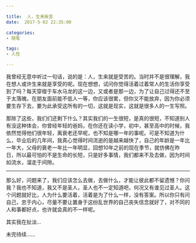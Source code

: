 ```yaml
---

title:  人，生来疾苦
date:  2017-5-02 22:35:00

categories:
- 随笔

tags:
- 人性

---
```


我曾经无意中听过一句话，说的是：人，生来就是受苦的。当时并不是很理解，我在想人或许生来就是享受的呢。现在想想，试问你觉得活着过着常人的生活你享受到了吗？每天穿梭于车水马龙的这一边，又或者是那一边，为了让自己过得还不至于太落魄，在朋友面前能不低人一等，你应该很累，但你又不能放弃，因为你必须要生存下去，要为此承受这所有的一切，这就是现实，这就是很多人的一生写照。

那除了这些，我们们还剩下什么？其实我们的一生很短，是真的很短，不知道别人有没这种体会，你曾经年轻的爸妈，在你还在读小学，初中，甚至高中的时候，我依然觉得他们很年轻，离衰老还早呢，也不知是哪一年的事呢。可是不知道为什么，毕业后的几年间，我真心觉得时间流逝的是越来越快了，自己的年龄是一年比一年大，父母的衰老一年比一年明显，回想10年之前的现在季节，就仿佛在昨日，所以最可怕的不是生命的长短，只是好多事情，我们都来不及去做，因为时间如流水，溜走于间隙。

---

那么好，问题来了，我们应该怎么去做，去做什么，才能让彼此都不留遗憾？你问我？我也不知道，我又不是圣人，圣人也不一定知道吧，何况又有谁见过圣人。这个问题就好比，人为什么要活着，活着是为了什么一样，没有答案。所以你只有问自己，忠于内心，尽量不要让置身于这纷乱世界的自己丧失信念就好了，对不同的人和事都好点，也许就会真的不一样呢。

其实我在扯淡...


未完待续......
